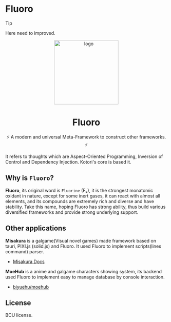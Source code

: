 # Fluoro

> [!TIP]
> Here need to improved.

<!-- markdownlint-disable -->

<div align="center">
<img src="/fluoro.png" width="200px" height="200px" alt="logo"/>

# Fluoro

⚡ A modern and universal Meta-Framework to construct other frameworks. ⚡

</div>

<!-- markdownlint-enable -->

It refers to thoughts which are Aspect-Oriented Programming, Inversion of Control and Dependency Injection.
Kotori's core is based it.

## Why is `Fluoro`?

**Fluoro**, its original word is `Fluorine` (F₂), it is the strongest monatomic oxidant in nature,
except for some inert gases, it can react with almost all elements, and its compounds are extremely rich and diverse
and have stability. Take this name, hoping Fluoro has strong ability,
thus build various diversified frameworks and provide strong underlying support.

## Other applications

**Misakura** is a galgame(Visual novel games) made framework based on tauri, PIXI.js (solid.js) and Fluoro.
It used Fluoro to implement scripts(lines command) parser.

- [Misakura Docs](https://avg.js.org)

**MoeHub** is a anime and galgame characters showing system, its backend used Fluoro to implement easy to manage
database by console interaction.

- [biyuehu/moehub](https://github.com/biyuehu/moehub)

## License

BCU license.
